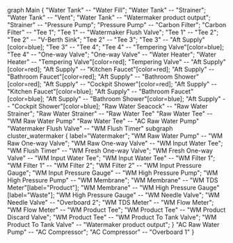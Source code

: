 graph Main {
    "Water Tank" -- "Water Fill";
    "Water Tank" -- "Strainer";
    "Water Tank" -- "Vent";
    "Water Tank" -- "Watermaker product output";
    "Strainer" -- "Pressure Pump";
    "Pressure Pump" -- "Carbon Filter";
    "Carbon Filter" -- "Tee 1";
    "Tee 1" -- "Watermaker Flush Valve";
    "Tee 1" -- "Tee 2";
    "Tee 2" -- "V-Berth Sink";
    "Tee 2" -- "Tee 3";
    "Tee 3" -- "Aft Supply"[color=blue];
    "Tee 3" -- "Tee 4";
    "Tee 4" -- "Tempering Valve"[color=blue];
    "Tee 4" -- "One-way Valve";
    "One-way Valve" -- "Water Heater";
    "Water Heater" -- "Tempering Valve"[color=red];
    "Tempering Valve" -- "Aft Supply"[color=red];
    "Aft Supply" -- "Kitchen Faucet"[color=red];
    "Aft Supply" -- "Bathroom Faucet"[color=red];
    "Aft Supply" -- "Bathroom Shower"[color=red];
    "Aft Supply" -- "Cockpit Shower"[color=red];
    "Aft Supply" -- "Kitchen Faucet"[color=blue];
    "Aft Supply" -- "Bathroom Faucet"[color=blue];
    "Aft Supply" -- "Bathroom Shower"[color=blue];
    "Aft Supply" -- "Cockpit Shower"[color=blue];
    "Raw Water Seacock" -- "Raw Water Strainer";
    "Raw Water Strainer" -- "Raw Water Tee"
    "Raw Water Tee" -- "WM Raw Water Pump"
    "Raw Water Tee" -- "AC Raw Water Pump"
    "Watermaker Flush Valve" -- "WM Flush Timer"
    subgraph cluster_watermaker {
        label="Watermaker";
        "WM Raw Water Pump" -- "WM Raw One-way Valve";
        "WM Raw One-way Valve" -- "WM Input Water Tee";
        "WM Flush Timer" -- "WM Fresh One-way Valve";
        "WM Fresh One-way Valve" -- "WM Input Water Tee";
        "WM Input Water Tee" -- "WM Filter 1";
        "WM Filter 1" -- "WM Filter 2";
        "WM Filter 2" -- "WM Input Pressure Gauge";
        "WM Input Pressure Gauge" -- "WM High Pressure Pump";
        "WM High Pressure Pump" -- "WM Membrane";
        "WM Membrane" -- "WM TDS Meter"[label="Product"];
        "WM Membrane" -- "WM High Pressure Gauge"[label="Waste"];
        "WM High Pressure Gauge" -- "WM Needle Valve";
        "WM Needle Valve" -- "Overboard 2";
        "WM TDS Meter" -- "WM Flow Meter";
        "WM Flow Meter" -- "WM Product Tee";
        "WM Product Tee" -- "WM Product Discard Valve";
        "WM Product Tee" -- "WM Product To Tank Valve";
        "WM Product To Tank Valve" -- "Watermaker product output";
    }
    "AC Raw Water Pump" -- "AC Compressor";
    "AC Compressor" -- "Overboard 1"
}